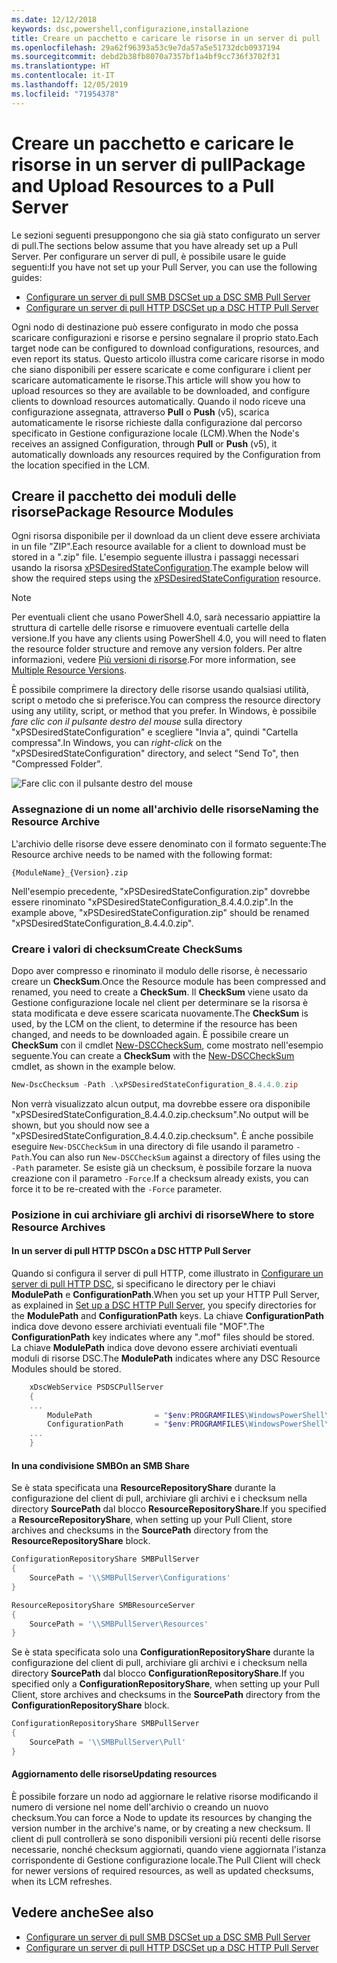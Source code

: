 ```yaml
---
ms.date: 12/12/2018
keywords: dsc,powershell,configurazione,installazione
title: Creare un pacchetto e caricare le risorse in un server di pull
ms.openlocfilehash: 29a62f96393a53c9e7da57a5e51732dcb0937194
ms.sourcegitcommit: debd2b38fb8070a7357bf1a4bf9cc736f3702f31
ms.translationtype: HT
ms.contentlocale: it-IT
ms.lasthandoff: 12/05/2019
ms.locfileid: "71954378"
---
```

# <a name="package-and-upload-resources-to-a-pull-server"></a><span data-ttu-id="15715-103">Creare un pacchetto e caricare le risorse in un server di pull</span><span class="sxs-lookup"><span data-stu-id="15715-103">Package and Upload Resources to a Pull Server</span></span>

<span data-ttu-id="15715-104">Le sezioni seguenti presuppongono che sia già stato configurato un server di pull.</span><span class="sxs-lookup"><span data-stu-id="15715-104">The sections below assume that you have already set up a Pull Server.</span></span> <span data-ttu-id="15715-105">Per configurare un server di pull, è possibile usare le guide seguenti:</span><span class="sxs-lookup"><span data-stu-id="15715-105">If you have not set up your Pull Server, you can use the following guides:</span></span>

- [<span data-ttu-id="15715-106">Configurare un server di pull SMB DSC</span><span class="sxs-lookup"><span data-stu-id="15715-106">Set up a DSC SMB Pull Server</span></span>](pullServerSmb.md)
- [<span data-ttu-id="15715-107">Configurare un server di pull HTTP DSC</span><span class="sxs-lookup"><span data-stu-id="15715-107">Set up a DSC HTTP Pull Server</span></span>](pullServer.md)

<span data-ttu-id="15715-108">Ogni nodo di destinazione può essere configurato in modo che possa scaricare configurazioni e risorse e persino segnalare il proprio stato.</span><span class="sxs-lookup"><span data-stu-id="15715-108">Each target node can be configured to download configurations, resources, and even report its status.</span></span> <span data-ttu-id="15715-109">Questo articolo illustra come caricare risorse in modo che siano disponibili per essere scaricate e come configurare i client per scaricare automaticamente le risorse.</span><span class="sxs-lookup"><span data-stu-id="15715-109">This article will show you how to upload resources so they are available to be downloaded, and configure clients to download resources automatically.</span></span> <span data-ttu-id="15715-110">Quando il nodo riceve una configurazione assegnata, attraverso **Pull** o **Push** (v5), scarica automaticamente le risorse richieste dalla configurazione dal percorso specificato in Gestione configurazione locale (LCM).</span><span class="sxs-lookup"><span data-stu-id="15715-110">When the Node's receives an assigned Configuration, through **Pull** or **Push** (v5), it automatically downloads any resources required by the Configuration from the location specified in the LCM.</span></span>

## <a name="package-resource-modules"></a><span data-ttu-id="15715-111">Creare il pacchetto dei moduli delle risorse</span><span class="sxs-lookup"><span data-stu-id="15715-111">Package Resource Modules</span></span>

<span data-ttu-id="15715-112">Ogni risorsa disponibile per il download da un client deve essere archiviata in un file "ZIP".</span><span class="sxs-lookup"><span data-stu-id="15715-112">Each resource available for a client to download must be stored in a ".zip" file.</span></span> <span data-ttu-id="15715-113">L'esempio seguente illustra i passaggi necessari usando la risorsa [xPSDesiredStateConfiguration](https://www.powershellgallery.com/packages/xPSDesiredStateConfiguration/8.4.0.0).</span><span class="sxs-lookup"><span data-stu-id="15715-113">The example below will show the required steps using the [xPSDesiredStateConfiguration](https://www.powershellgallery.com/packages/xPSDesiredStateConfiguration/8.4.0.0) resource.</span></span>

> [!NOTE]
> <span data-ttu-id="15715-114">Per eventuali client che usano PowerShell 4.0, sarà necessario appiattire la struttura di cartelle delle risorse e rimuovere eventuali cartelle della versione.</span><span class="sxs-lookup"><span data-stu-id="15715-114">If you have any clients using PowerShell 4.0, you will need to flaten the resource folder structure and remove any version folders.</span></span> <span data-ttu-id="15715-115">Per altre informazioni, vedere [Più versioni di risorse](../configurations/import-dscresource.md#multiple-resource-versions).</span><span class="sxs-lookup"><span data-stu-id="15715-115">For more information, see [Multiple Resource Versions](../configurations/import-dscresource.md#multiple-resource-versions).</span></span>

<span data-ttu-id="15715-116">È possibile comprimere la directory delle risorse usando qualsiasi utilità, script o metodo che si preferisce.</span><span class="sxs-lookup"><span data-stu-id="15715-116">You can compress the resource directory using any utility, script, or method that you prefer.</span></span> <span data-ttu-id="15715-117">In Windows, è possibile *fare clic con il pulsante destro del mouse* sulla directory "xPSDesiredStateConfiguration" e scegliere "Invia a", quindi "Cartella compressa".</span><span class="sxs-lookup"><span data-stu-id="15715-117">In Windows, you can *right-click* on the "xPSDesiredStateConfiguration" directory, and select "Send To", then "Compressed Folder".</span></span>

![Fare clic con il pulsante destro del mouse](../media/right-click.gif)

### <a name="naming-the-resource-archive"></a><span data-ttu-id="15715-119">Assegnazione di un nome all'archivio delle risorse</span><span class="sxs-lookup"><span data-stu-id="15715-119">Naming the Resource Archive</span></span>

<span data-ttu-id="15715-120">L'archivio delle risorse deve essere denominato con il formato seguente:</span><span class="sxs-lookup"><span data-stu-id="15715-120">The Resource archive needs to be named with the following format:</span></span>

```
{ModuleName}_{Version}.zip
```

<span data-ttu-id="15715-121">Nell'esempio precedente, "xPSDesiredStateConfiguration.zip" dovrebbe essere rinominato "xPSDesiredStateConfiguration_8.4.4.0.zip".</span><span class="sxs-lookup"><span data-stu-id="15715-121">In the example above, "xPSDesiredStateConfiguration.zip" should be renamed "xPSDesiredStateConfiguration_8.4.4.0.zip".</span></span>

### <a name="create-checksums"></a><span data-ttu-id="15715-122">Creare i valori di checksum</span><span class="sxs-lookup"><span data-stu-id="15715-122">Create CheckSums</span></span>

<span data-ttu-id="15715-123">Dopo aver compresso e rinominato il modulo delle risorse, è necessario creare un **CheckSum**.</span><span class="sxs-lookup"><span data-stu-id="15715-123">Once the Resource module has been compressed and renamed, you need to create a **CheckSum**.</span></span>  <span data-ttu-id="15715-124">Il **CheckSum** viene usato da Gestione configurazione locale nel client per determinare se la risorsa è stata modificata e deve essere scaricata nuovamente.</span><span class="sxs-lookup"><span data-stu-id="15715-124">The **CheckSum** is used, by the LCM on the client, to determine if the resource has been changed, and needs to be downloaded again.</span></span> <span data-ttu-id="15715-125">È possibile creare un **CheckSum** con il cmdlet [New-DSCCheckSum](/powershell/module/PSDesiredStateConfiguration/New-DSCCheckSum), come mostrato nell'esempio seguente.</span><span class="sxs-lookup"><span data-stu-id="15715-125">You can create a **CheckSum** with the [New-DSCCheckSum](/powershell/module/PSDesiredStateConfiguration/New-DSCCheckSum) cmdlet, as shown in the example below.</span></span>

```powershell
New-DscChecksum -Path .\xPSDesiredStateConfiguration_8.4.4.0.zip
```

<span data-ttu-id="15715-126">Non verrà visualizzato alcun output, ma dovrebbe essere ora disponibile "xPSDesiredStateConfiguration_8.4.4.0.zip.checksum".</span><span class="sxs-lookup"><span data-stu-id="15715-126">No output will be shown, but you should now see a "xPSDesiredStateConfiguration_8.4.4.0.zip.checksum".</span></span> <span data-ttu-id="15715-127">È anche possibile eseguire `New-DSCCheckSum` in una directory di file usando il parametro `-Path`.</span><span class="sxs-lookup"><span data-stu-id="15715-127">You can also run `New-DSCCheckSum` against a directory of files using the `-Path` parameter.</span></span> <span data-ttu-id="15715-128">Se esiste già un checksum, è possibile forzare la nuova creazione con il parametro `-Force`.</span><span class="sxs-lookup"><span data-stu-id="15715-128">If a checksum already exists, you can force it to be re-created with the `-Force` parameter.</span></span>

### <a name="where-to-store-resource-archives"></a><span data-ttu-id="15715-129">Posizione in cui archiviare gli archivi di risorse</span><span class="sxs-lookup"><span data-stu-id="15715-129">Where to store Resource Archives</span></span>

#### <a name="on-a-dsc-http-pull-server"></a><span data-ttu-id="15715-130">In un server di pull HTTP DSC</span><span class="sxs-lookup"><span data-stu-id="15715-130">On a DSC HTTP Pull Server</span></span>

<span data-ttu-id="15715-131">Quando si configura il server di pull HTTP, come illustrato in [Configurare un server di pull HTTP DSC](pullServer.md), si specificano le directory per le chiavi **ModulePath** e **ConfigurationPath**.</span><span class="sxs-lookup"><span data-stu-id="15715-131">When you set up your HTTP Pull Server, as explained in [Set up a DSC HTTP Pull Server](pullServer.md), you specify directories for the **ModulePath** and **ConfigurationPath** keys.</span></span> <span data-ttu-id="15715-132">La chiave **ConfigurationPath** indica dove devono essere archiviati eventuali file "MOF".</span><span class="sxs-lookup"><span data-stu-id="15715-132">The **ConfigurationPath** key indicates where any ".mof" files should be stored.</span></span> <span data-ttu-id="15715-133">La chiave **ModulePath** indica dove devono essere archiviati eventuali moduli di risorse DSC.</span><span class="sxs-lookup"><span data-stu-id="15715-133">The **ModulePath** indicates where any DSC Resource Modules should be stored.</span></span>

```powershell
    xDscWebService PSDSCPullServer
    {
    ...
        ModulePath              = "$env:PROGRAMFILES\WindowsPowerShell\DscService\Modules"
        ConfigurationPath       = "$env:PROGRAMFILES\WindowsPowerShell\DscService\Configuration"
    ...
    }

```

#### <a name="on-an-smb-share"></a><span data-ttu-id="15715-134">In una condivisione SMB</span><span class="sxs-lookup"><span data-stu-id="15715-134">On an SMB Share</span></span>

<span data-ttu-id="15715-135">Se è stata specificata una **ResourceRepositoryShare** durante la configurazione del client di pull, archiviare gli archivi e i checksum nella directory **SourcePath** dal blocco **ResourceRepositoryShare**.</span><span class="sxs-lookup"><span data-stu-id="15715-135">If you specified a **ResourceRepositoryShare**, when setting up your Pull Client, store archives and checksums in the **SourcePath** directory from the **ResourceRepositoryShare** block.</span></span>

```powershell
ConfigurationRepositoryShare SMBPullServer
{
    SourcePath = '\\SMBPullServer\Configurations'
}

ResourceRepositoryShare SMBResourceServer
{
    SourcePath = '\\SMBPullServer\Resources'
}
```

<span data-ttu-id="15715-136">Se è stata specificata solo una **ConfigurationRepositoryShare** durante la configurazione del client di pull, archiviare gli archivi e i checksum nella directory **SourcePath** dal blocco **ConfigurationRepositoryShare**.</span><span class="sxs-lookup"><span data-stu-id="15715-136">If you specified only a **ConfigurationRepositoryShare**, when setting up your Pull Client, store archives and checksums in the **SourcePath** directory from the **ConfigurationRepositoryShare** block.</span></span>

```powershell
ConfigurationRepositoryShare SMBPullServer
{
    SourcePath = '\\SMBPullServer\Pull'
}
```

#### <a name="updating-resources"></a><span data-ttu-id="15715-137">Aggiornamento delle risorse</span><span class="sxs-lookup"><span data-stu-id="15715-137">Updating resources</span></span>

<span data-ttu-id="15715-138">È possibile forzare un nodo ad aggiornare le relative risorse modificando il numero di versione nel nome dell'archivio o creando un nuovo checksum.</span><span class="sxs-lookup"><span data-stu-id="15715-138">You can force a Node to update its resources by changing the version number in the archive's name, or by creating a new checksum.</span></span> <span data-ttu-id="15715-139">Il client di pull controllerà se sono disponibili versioni più recenti delle risorse necessarie, nonché checksum aggiornati, quando viene aggiornata l'istanza corrispondente di Gestione configurazione locale.</span><span class="sxs-lookup"><span data-stu-id="15715-139">The Pull Client will check for newer versions of required resources, as well as updated checksums, when its LCM refreshes.</span></span>

## <a name="see-also"></a><span data-ttu-id="15715-140">Vedere anche</span><span class="sxs-lookup"><span data-stu-id="15715-140">See also</span></span>

- [<span data-ttu-id="15715-141">Configurare un server di pull SMB DSC</span><span class="sxs-lookup"><span data-stu-id="15715-141">Set up a DSC SMB Pull Server</span></span>](pullServerSmb.md)
- [<span data-ttu-id="15715-142">Configurare un server di pull HTTP DSC</span><span class="sxs-lookup"><span data-stu-id="15715-142">Set up a DSC HTTP Pull Server</span></span>](pullServer.md)
